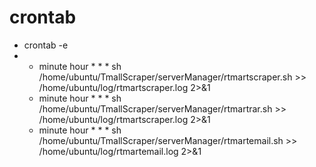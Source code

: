 # crontab

* crontab -e
* 
  * minute hour \* \* \* sh /home/ubuntu/TmallScraper/serverManager/rtmartscraper.sh >> /home/ubuntu/log/rtmartscraper.log 2>&1
  * minute hour \* \* \* sh /home/ubuntu/TmallScraper/serverManager/rtmartrar.sh >> /home/ubuntu/log/rtmartscraper.log 2>&1
  * minute hour \* \* \* sh /home/ubuntu/TmallScraper/serverManager/rtmartemail.sh >> /home/ubuntu/log/rtmartemail.log 2>&1